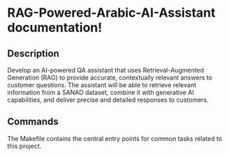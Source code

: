 # RAG-Powered-Arabic-AI-Assistant documentation!

## Description

Develop an AI-powered QA assistant that uses Retrieval-Augmented Generation (RAG) to provide accurate, contextually relevant answers to customer questions. The assistant will be able to retrieve relevant information from a SANAD dataset, combine it with generative AI capabilities, and deliver precise and detailed responses to customers.

## Commands

The Makefile contains the central entry points for common tasks related to this project.

